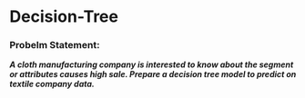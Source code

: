 # Decision-Tree

### Probelm Statement:
***A cloth manufacturing company is interested to know about the segment or attributes causes high sale. 
Prepare a decision tree model to predict on textile company data.***
 
